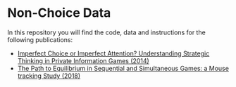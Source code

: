 # Non-Choice Data

In this repository you will find the code, data and instructions for the following publications:

* [Imperfect Choice or Imperfect Attention? Understanding Strategic Thinking in Private Information Games (2014)](https://github.com/labelinstitute/nonchoice/tree/main/Mousebetting)
* [The Path to Equilibrium in Sequential and Simultaneous Games: a Mouse tracking Study (2018)](https://github.com/labelinstitute/nonchoice/tree/main/sequential_simult)
